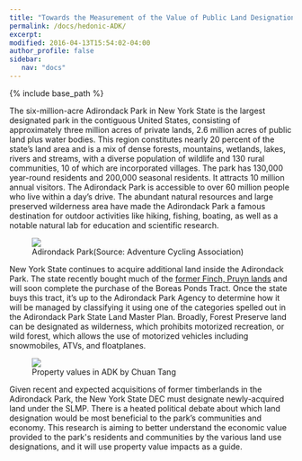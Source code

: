 ```yaml
---
title: "Towards the Measurement of the Value of Public Land Designations in the Adirondack Park"
permalink: /docs/hedonic-ADK/
excerpt: 
modified: 2016-04-13T15:54:02-04:00
author_profile: false
sidebar:
   nav: "docs"
---
```


{% include base_path %}

The six-million-acre Adirondack Park in New York State is the largest designated park in the contiguous United States, consisting of approximately three million acres of private lands, 2.6 million acres of public land plus water bodies. This region constitutes nearly 20 percent of the state’s land area and is a mix of dense forests, mountains, wetlands, lakes, rivers and streams, with a diverse population of wildlife and 130 rural communities, 10 of which are incorporated villages. The park has 130,000 year-round residents and 200,000 seasonal residents. It attracts 10 million annual visitors. The Adirondack Park is accessible to over 60 million people who live within a day’s drive. The abundant natural resources and large preserved wilderness area have made the Adirondack Park a famous destination for outdoor activities like hiking, fishing, boating, as well as a notable natural lab for education and scientific research. 

<figure>
	<a href="https://www.adventurecycling.org/default/assets/Image/Routes_Maps/Route_Photos/Adirondack_Park_Loop_DennisCoello.jpg"><img src="https://www.adventurecycling.org/default/assets/Image/Routes_Maps/Route_Photos/Adirondack_Park_Loop_DennisCoello.jpg"></a><figcaption>Adirondack Park(Source: Adventure Cycling Association)</figcaption>
</figure>

New York State continues to acquire additional land inside the Adirondack Park. The state recently bought much of the [former Finch, Pruyn lands](http://www.dec.ny.gov/lands/42077.html) and will soon complete the purchase of the Boreas Ponds Tract. Once the state buys this tract, it’s up to the Adirondack Park Agency to determine how it will be managed by classifying it using one of the categories spelled out in the Adirondack Park State Land Master Plan. Broadly, Forest Preserve land can be designated as wilderness, which prohibits motorized recreation, or wild forest, which allows the use of motorized vehicles including snowmobiles, ATVs, and floatplanes. 

<figure>
	<a href="/images/ADK_transaction.jpg"><img src="/images/ADK_transaction.jpg"></a><figcaption>Property values in ADK   by Chuan Tang</figcaption>
</figure>

Given recent and expected acquisitions of former timberlands in the Adirondack Park, the New York State DEC must designate newly-acquired land under the SLMP. There is a heated political debate about which land designation would be most beneficial to the park’s communities and economy. This research is aiming to better understand the economic value provided to the park's residents and communities by the various land use designations, and it will use property value impacts as a guide. 